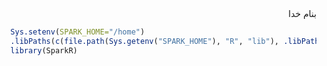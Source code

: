 <div dir="rtl">بنام خدا</div>

```R
  Sys.setenv(SPARK_HOME="/home")
  .libPaths(c(file.path(Sys.getenv("SPARK_HOME"), "R", "lib"), .libPaths()))
  library(SparkR)
```
